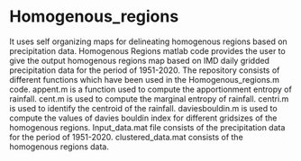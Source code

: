 # Homogenous_regions
It uses self organizing maps for delineating homogenous regions based on precipitation data.
Homogenous Regions matlab code provides the user to give the output homogenous regions map based on IMD daily gridded precipitation data for the period of 1951-2020.
The repository consists of different functions which have been used in the Homogenous_regions.m code.
appent.m is a function used to compute the apportionment entropy of rainfall.
cent.m is used to compute the marginal entropy of rainfall.
centri.m is used to identify the centroid of the rainfall.
daviesbouldin.m is used to compute the values of davies bouldin index for different gridsizes of the homogenous regions.
Input_data.mat file consists of the precipitation data for the period of 1951-2020.
clustered_data.mat consists of the homogenous regions data.






